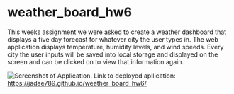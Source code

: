 # weather_board_hw6

This weeks assignment we were asked to create a weather dashboard that displays a five day forecast for whatever city the user types in. The web application displays temperature, humidity levels, and wind speeds. Every city the user inputs will be saved into local storage and displayed on the screen and can be clicked on to view that information again. 

![Screenshot of Application.](./Assets/ScreenShot1.PNG)
Link to deployed apllication:  https://jadae789.github.io/weather_board_hw6/